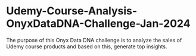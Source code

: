 # Udemy-Course-Analysis-OnyxDataDNA-Challenge-Jan-2024
The purpose of this Onyx Data DNA challenge is to analyze the sales of Udemy course products and based on this, generate top insights.
